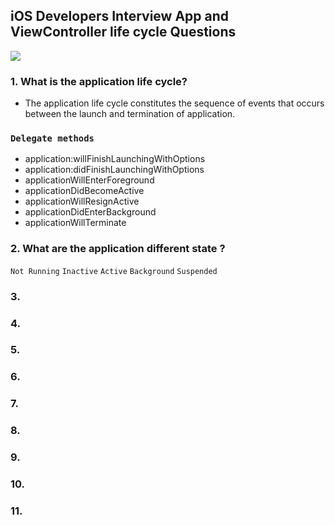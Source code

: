 ## iOS Developers Interview App and ViewController life cycle Questions

![](https://miro.medium.com/v2/resize:fit:2000/1*09LWJWdZSuPrv15I16WYiw.png)

### 1. What is the application life cycle?
  - The application life cycle constitutes the sequence of events that occurs between the launch and termination of 
    application.
### `Delegate methods`
  - application:willFinishLaunchingWithOptions
  - application:didFinishLaunchingWithOptions
  - applicationWillEnterForeground
  - applicationDidBecomeActive
  - applicationWillResignActive
  - applicationDidEnterBackground
  - applicationWillTerminate
    
### 2. What are the application different state ?
  `Not Running`
  `Inactive`
  `Active`
  `Background`
  `Suspended`
  
### 3.

### 4.

### 5.

### 6.

### 7.

### 8.

### 9.

### 10.

### 11.
